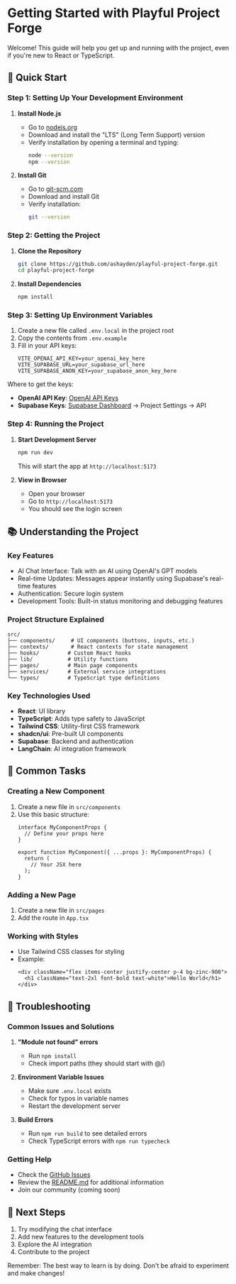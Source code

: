# Getting Started with Playful Project Forge

Welcome! This guide will help you get up and running with the project, even if you're new to React or TypeScript.

## 🚀 Quick Start

### Step 1: Setting Up Your Development Environment

1. **Install Node.js**
   - Go to [nodejs.org](https://nodejs.org)
   - Download and install the "LTS" (Long Term Support) version
   - Verify installation by opening a terminal and typing:
     ```bash
     node --version
     npm --version
     ```

2. **Install Git**
   - Go to [git-scm.com](https://git-scm.com)
   - Download and install Git
   - Verify installation:
     ```bash
     git --version
     ```

### Step 2: Getting the Project

1. **Clone the Repository**
   ```bash
   git clone https://github.com/ashayden/playful-project-forge.git
   cd playful-project-forge
   ```

2. **Install Dependencies**
   ```bash
   npm install
   ```

### Step 3: Setting Up Environment Variables

1. Create a new file called `.env.local` in the project root
2. Copy the contents from `.env.example`
3. Fill in your API keys:
   ```env
   VITE_OPENAI_API_KEY=your_openai_key_here
   VITE_SUPABASE_URL=your_supabase_url_here
   VITE_SUPABASE_ANON_KEY=your_supabase_anon_key_here
   ```

Where to get the keys:
- **OpenAI API Key**: [OpenAI API Keys](https://platform.openai.com/account/api-keys)
- **Supabase Keys**: [Supabase Dashboard](https://app.supabase.com) → Project Settings → API

### Step 4: Running the Project

1. **Start Development Server**
   ```bash
   npm run dev
   ```
   This will start the app at `http://localhost:5173`

2. **View in Browser**
   - Open your browser
   - Go to `http://localhost:5173`
   - You should see the login screen

## 📚 Understanding the Project

### Key Features
- AI Chat Interface: Talk with an AI using OpenAI's GPT models
- Real-time Updates: Messages appear instantly using Supabase's real-time features
- Authentication: Secure login system
- Development Tools: Built-in status monitoring and debugging features

### Project Structure Explained
```
src/
├── components/     # UI components (buttons, inputs, etc.)
├── contexts/       # React contexts for state management
├── hooks/         # Custom React hooks
├── lib/           # Utility functions
├── pages/         # Main page components
├── services/      # External service integrations
└── types/         # TypeScript type definitions
```

### Key Technologies Used
- **React**: UI library
- **TypeScript**: Adds type safety to JavaScript
- **Tailwind CSS**: Utility-first CSS framework
- **shadcn/ui**: Pre-built UI components
- **Supabase**: Backend and authentication
- **LangChain**: AI integration framework

## 🔧 Common Tasks

### Creating a New Component
1. Create a new file in `src/components`
2. Use this basic structure:
   ```tsx
   interface MyComponentProps {
     // Define your props here
   }

   export function MyComponent({ ...props }: MyComponentProps) {
     return (
       // Your JSX here
     );
   }
   ```

### Adding a New Page
1. Create a new file in `src/pages`
2. Add the route in `App.tsx`

### Working with Styles
- Use Tailwind CSS classes for styling
- Example:
  ```tsx
  <div className="flex items-center justify-center p-4 bg-zinc-900">
    <h1 className="text-2xl font-bold text-white">Hello World</h1>
  </div>
  ```

## 🐛 Troubleshooting

### Common Issues and Solutions

1. **"Module not found" errors**
   - Run `npm install`
   - Check import paths (they should start with @/)

2. **Environment Variable Issues**
   - Make sure `.env.local` exists
   - Check for typos in variable names
   - Restart the development server

3. **Build Errors**
   - Run `npm run build` to see detailed errors
   - Check TypeScript errors with `npm run typecheck`

### Getting Help
- Check the [GitHub Issues](https://github.com/ashayden/playful-project-forge/issues)
- Review the [README.md](../README.md) for additional information
- Join our community (coming soon)

## 🚀 Next Steps

1. Try modifying the chat interface
2. Add new features to the development tools
3. Explore the AI integration
4. Contribute to the project

Remember: The best way to learn is by doing. Don't be afraid to experiment and make changes! 